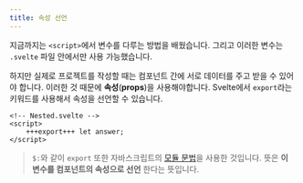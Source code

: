 ```yaml
---
title: 속성 선언
---
```


지금까지는 `<script>`에서 변수를 다루는 방법을 배웠습니다. 그리고 이러한 변수는 `.svelte` 파일 안에서만 사용 가능했습니다.

하지만 실제로 프로젝트를 작성할 때는 컴포넌트 간에 서로 데이터를 주고 받을 수 있어야 합니다. 이러한 것 때문에 **속성**(**props**)을 사용해야합니다. Svelte에서 `export`라는 키워드를 사용해서 속성을 선언할 수 있습니다.

```svelte
<!-- Nested.svelte -->
<script>
	+++export+++ let answer;
</script>
```

> `$:`와 같이 `export` 또한 자바스크립트의 [모듈 문법](https://developer.mozilla.org/ko/docs/Web/JavaScript/Reference/Statements/export)을 사용한 것입니다. 뜻은 **이 변수를 컴포넌트의 속성으로 선언** 한다는 뜻입니다.